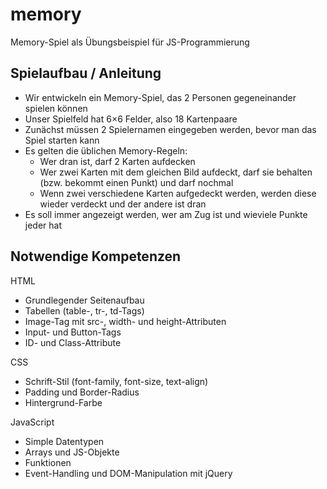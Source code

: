 # memory
Memory-Spiel als Übungsbeispiel für JS-Programmierung

## Spielaufbau / Anleitung
- Wir entwickeln ein Memory-Spiel, das 2 Personen gegeneinander spielen können
- Unser Spielfeld hat 6×6 Felder, also 18 Kartenpaare
- Zunächst müssen 2 Spielernamen eingegeben werden, bevor man das Spiel starten kann
- Es gelten die üblichen Memory-Regeln:
  - Wer dran ist, darf 2 Karten aufdecken
  - Wer zwei Karten mit dem gleichen Bild aufdeckt, darf sie behalten (bzw. bekommt einen Punkt) und darf nochmal
  - Wenn zwei verschiedene Karten aufgedeckt werden, werden diese wieder verdeckt und der andere ist dran
- Es soll immer angezeigt werden, wer am Zug ist und wieviele Punkte jeder hat

## Notwendige Kompetenzen
HTML
- Grundlegender Seitenaufbau
- Tabellen (table-, tr-, td-Tags)
- Image-Tag mit src-, width- und height-Attributen
- Input- und Button-Tags
- ID- und Class-Attribute
  
CSS
- Schrift-Stil (font-family, font-size, text-align)
- Padding und Border-Radius
- Hintergrund-Farbe

JavaScript
- Simple Datentypen
- Arrays und JS-Objekte
- Funktionen
- Event-Handling und DOM-Manipulation mit jQuery
